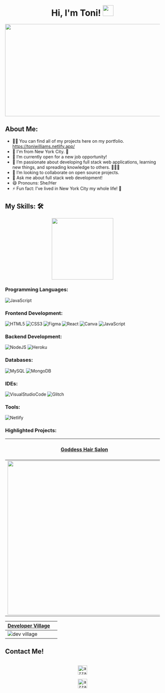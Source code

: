<h1 align="center">Hi, I'm Toni! <img src="https://media.giphy.com/media/hvRJCLFzcasrR4ia7z/giphy.gif" width="35"></h1>

<div align="center">
  <img src="https://user-images.githubusercontent.com/100317017/168835260-575887d4-f1c1-483d-a76c-ae6c16360fd4.png" width="600" height="300"/>
</div>
                                                                                                               
## About Me:
- 👨‍💻 You can find all of my projects here on my portfolio. https://toniwilliams.netlify.app/
- 🔭 I'm from New York City. 🗽
- 🤔 I’m currently open for a new job opportunity!
- 🌱 I’m passionate about developing full stack web applications, learning new things, and spreading knowledge to others. 👩🏾‍💻
- 👯 I’m looking to collaborate on open source projects.
- 💬 Ask me about full stack web development!
- 😄 Pronouns: She/Her
- ⚡ Fun fact: I've lived in New York City my whole life! 🍎




## My Skills: 🛠  

<div align="center">
 <img src = "https://media2.giphy.com/media/QssGEmpkyEOhBCb7e1/giphy.gif?cid=ecf05e47a0n3gi1bfqntqmob8g9aid1oyj2wr3ds3mg700bl&rid=giphy.gif" width = 200px>
  </div>

### Programming Languages:
![JavaScript](https://img.shields.io/badge/javascript-%23323330.svg?style=for-the-badge&logo=javascript&logoColor=%23F7DF1E)

### Frontend Development:
![HTML5](https://img.shields.io/badge/html5-%23E34F26.svg?style=for-the-badge&logo=html5&logoColor=white)
![CSS3](https://img.shields.io/badge/css3-%231572B6.svg?style=for-the-badge&logo=css3&logoColor=white)
![Figma](https://img.shields.io/badge/figma-%23F24E1E.svg?style=for-the-badge&logo=figma&logoColor=white)
![React](https://img.shields.io/badge/react-%2320232a.svg?style=for-the-badge&logo=react&logoColor=%2361DAFB)
![Canva](https://img.shields.io/badge/Canva-%2300C4CC.svg?style=for-the-badge&logo=Canva&logoColor=white)
![JavaScript](https://img.shields.io/badge/javascript-%23323330.svg?style=for-the-badge&logo=javascript&logoColor=%23F7DF1E)

### Backend Development:
![NodeJS](https://img.shields.io/badge/node.js-6DA55F?style=for-the-badge&logo=node.js&logoColor=white)
![Heroku](https://img.shields.io/badge/heroku-%23430098.svg?style=for-the-badge&logo=heroku&logoColor=white) 

### Databases:
![MySQL](https://img.shields.io/badge/mysql-%2300f.svg?style=for-the-badge&logo=mysql&logoColor=white)
![MongoDB](https://img.shields.io/badge/MongoDB-%234ea94b.svg?style=for-the-badge&logo=mongodb&logoColor=white)

### IDEs:
![VisualStudioCode](https://img.shields.io/badge/Visual%20Studio%20Code-0078d7.svg?style=for-the-badge&logo=visual-studio-code&logoColor=white)
![Glitch](https://img.shields.io/badge/glitch-%233333FF.svg?style=for-the-badge&logo=glitch&logoColor=white)

### Tools:
![Netlify](https://img.shields.io/badge/netlify-%23000000.svg?style=for-the-badge&logo=netlify&logoColor=#00C7B7)


### Highlighted Projects: 


| [Goddess Hair Salon](https://github.com/toniwilliams1/Goddess-Hair-Salon)  | [Zen Photography Studios](https://github.com/toniwilliams1/Zen-Studios) |
| ------------- | ------------- |
|  <img src="https://media1.giphy.com/media/bORoqclYVhoYyhjG7x/giphy.gif?cid=790b76119a0b4d63994d3b1a9938935d1568ffbf46730262&rid=giphy.gif&ct=g" width="500px"> |![zen](https://user-images.githubusercontent.com/100317017/180828318-f11cd5b4-7f87-40be-b972-65e441957e0b.jpg)


| [Developer Village](https://github.com/toniwilliams1/Developer-Village) |  |
| ------------- | ------------- |
|  ![dev village](https://user-images.githubusercontent.com/100317017/180828848-d2b8ec53-d111-4c0d-b825-02d35723b6e8.jpg)
 






## Contact Me!
<div>
  <samp>
    <p align="center">
      <br/>
      <a href="https://www.linkedin.com/in/toniwilliams03/" target="blank"><img align="center"
         src="https://img.shields.io/badge/linkedin-%231DA1F2.svg?style=for-the-badge&logo=linkedin&logoColor=white"
         alt="azzar" height="30"/></a>
 <p align="center">
     <a href="https://twitter.com/tonistechtalk" target="blank"><img align="center"
         src="https://img.shields.io/badge/twitter-1DA1F2.svg?style=for-the-badge&logo=twitter&logoColor=white"
         alt="azzar" height="30"/></a>
 
  </samp>
</div>
  

  
